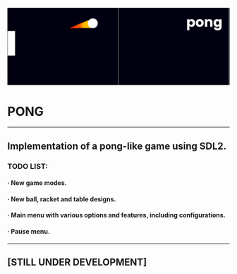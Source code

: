 ![MasterHead](https://github.com/LTC-117/pong/blob/main/resources/pong-banner.png)

# PONG

---

## Implementation of a pong-like game using SDL2.
### TODO LIST:
#### · New game modes.
#### · New ball, racket and table designs.
#### · Main menu with various options and features, including configurations.
#### · Pause menu.

---

## [STILL UNDER DEVELOPMENT]
